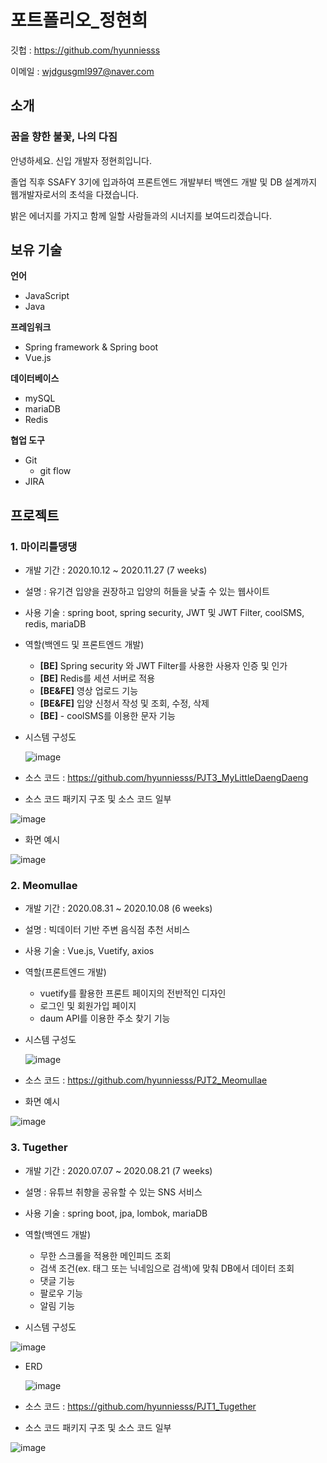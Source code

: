 <!-- [![Solved.ac프로필](http://mazassumnida.wtf/api/v2/generate_badge?boj=wjdgusgml997)](https://solved.ac/wjdgusgml997) <span>&nbsp;&nbsp;&nbsp;</span>
[![Anurag's github stats](https://github-readme-stats.vercel.app/api?username=hyunniesss)](https://github.com/anuraghazra/github-readme-stats) -->

# 포트폴리오\_정현희

깃헙 : https://github.com/hyunniesss

<!-- 블로그 : https://blog.naver.com/wjdgusgml997 -->

이메일 : wjdgusgml997@naver.com

## 소개

### 꿈을 향한 불꽃, 나의 다짐

안녕하세요. 신입 개발자 정현희입니다.

졸업 직후 SSAFY 3기에 입과하여 프론트엔드 개발부터 백엔드 개발 및 DB 설계까지 웹개발자로서의 초석을 다졌습니다.

밝은 에너지를 가지고 함께 일할 사람들과의 시너지를 보여드리겠습니다.

## 보유 기술

**언어**

- JavaScript
- Java

**프레임워크**

- Spring framework & Spring boot
- Vue.js

**데이터베이스**

- mySQL
- mariaDB
- Redis

**협업 도구**

- Git
  - git flow
- JIRA

## 프로젝트

### 1. 마이리틀댕댕

- 개발 기간 : 2020.10.12 ~ 2020.11.27 (7 weeks)

- 설명 : 유기견 입양을 권장하고 입양의 허들을 낮출 수 있는 웹사이트

- 사용 기술 : spring boot, spring security, JWT 및 JWT Filter, coolSMS, redis, mariaDB

- 역할(백엔드 및 프론트엔드 개발)

  - **[BE]** Spring security 와 JWT Filter를 사용한 사용자 인증 및 인가
  - **[BE]** Redis를 세션 서버로 적용
  - **[BE&FE]** 영상 업로드 기능
  - **[BE&FE]** 입양 신청서 작성 및 조회, 수정, 삭제
  - **[BE]** - coolSMS를 이용한 문자 기능

- 시스템 구성도

  ![image](https://user-images.githubusercontent.com/59987117/122686330-57105380-d24b-11eb-9e1c-4fac3e5f0de3.png)

- 소스 코드 : https://github.com/hyunniesss/PJT3_MyLittleDaengDaeng

<!-- UCC 영상 : https://youtu.be/2DJOlpAY0xo -->

- 소스 코드 패키지 구조 및 소스 코드 일부

![image](https://user-images.githubusercontent.com/59987117/122686439-efa6d380-d24b-11eb-983a-528290715642.png)

- 화면 예시

![image](https://user-images.githubusercontent.com/59987117/122686489-35fc3280-d24c-11eb-9ae7-b1a21576901b.png)

### 2. Meomullae

- 개발 기간 : 2020.08.31 ~ 2020.10.08 (6 weeks)

- 설명 : 빅데이터 기반 주변 음식점 추천 서비스

- 사용 기술 : Vue.js, Vuetify, axios

- 역할(프론트엔드 개발)

  - vuetify를 활용한 프론트 페이지의 전반적인 디자인
  - 로그인 및 회원가입 페이지
  - daum API를 이용한 주소 찾기 기능

- 시스템 구성도

  ![image](https://user-images.githubusercontent.com/59987117/122686304-4233c000-d24b-11eb-8567-bdf078c4d601.png)

- 소스 코드 : https://github.com/hyunniesss/PJT2_Meomullae
  <!-- \\UCC 영상 : https://youtu.be/D3KPND9Nt7c -->

- 화면 예시

![image](https://user-images.githubusercontent.com/59987117/122685887-37782b80-d249-11eb-8c79-1941db511b89.png)

### 3. Tugether

- 개발 기간 : 2020.07.07 ~ 2020.08.21 (7 weeks)

- 설명 : 유튜브 취향을 공유할 수 있는 SNS 서비스

- 사용 기술 : spring boot, jpa, lombok, mariaDB

- 역할(백엔드 개발)

  - 무한 스크롤을 적용한 메인피드 조회
  - 검색 조건(ex. 태그 또는 닉네임으로 검색)에 맞춰 DB에서 데이터 조회
  - 댓글 기능
  - 팔로우 기능
  - 알림 기능

- 시스템 구성도

![image](https://user-images.githubusercontent.com/59987117/122686271-26c8b500-d24b-11eb-870e-0c81f9c30a4b.png)

- ERD

  ![image](https://user-images.githubusercontent.com/59987117/122685341-abb0d000-d245-11eb-886d-a25b97903784.png)

- 소스 코드 : https://github.com/hyunniesss/PJT1_Tugether
<!-- - UCC 영상 : https://youtu.be/OqeJrNeo9rA -->
- 소스 코드 패키지 구조 및 소스 코드 일부

![image](https://user-images.githubusercontent.com/59987117/122685617-75745000-d247-11eb-8477-e5db91f67fe8.png)
